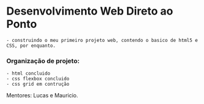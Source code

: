 # Desenvolvimento Web Direto ao Ponto
    
    - construindo o meu primeiro projeto web, contendo o basico de html5 e CSS, por enquanto.

### Organização de projeto:
    - html concluido
    - css flexbox concluido
    - css grid em contrução

Mentores: Lucas e Mauricio.